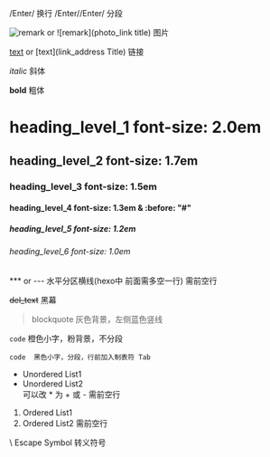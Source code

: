 /Enter/  换行
/Enter//Enter/  分段

![remark](photo_link) or 
![remark](photo_link title)  图片

[text](link_address) or
[text](link_address Title)  链接

*italic*  斜体

**bold**  粗体

# heading_level_1  font-size: 2.0em
## heading_level_2  font-size: 1.7em
### heading_level_3  font-size: 1.5em
#### heading_level_4  font-size: 1.3em & :before: "#"
##### heading_level_5  font-size: 1.2em
###### heading_level_6  font-size: 1.0em


*** or
--- 水平分区横线(hexo中 前面需多空一行)
需前空行
 
~~del_text~~  黑幕

> blockquote  灰色背景，左侧蓝色竖线

`code`  橙色小字，粉背景，不分段

    code  黑色小字，分段，行前加入制表符 Tab


* Unordered List1  
* Unordered List2  
可以改 * 为 + 或 -
需前空行


1. Ordered List1
2. Ordered List2
需前空行

\ Escape Symbol  转义符号
